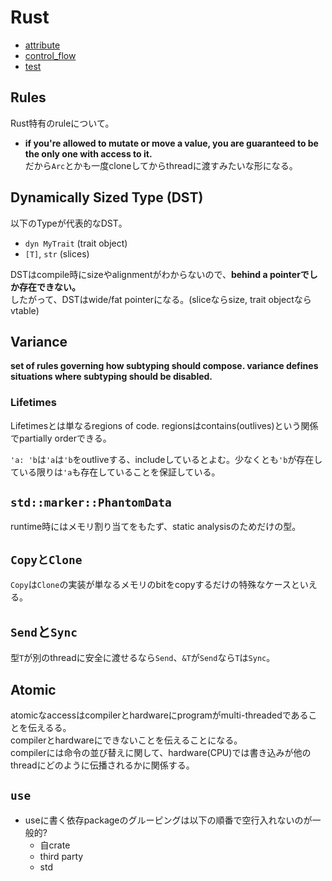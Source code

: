 # Rust

* [attribute](attributes/attribute.md)
* [control_flow](control_flow.md)
* [test](test.md)

## Rules

Rust特有のruleについて。

* **if you're allowed to mutate or move a value, you are guaranteed to be the only one with access to it.**  
  だから`Arc`とかも一度cloneしてからthreadに渡すみたいな形になる。

## Dynamically Sized Type (DST)

以下のTypeが代表的なDST。

* `dyn MyTrait` (trait object)
* `[T]`, `str` (slices)

DSTはcompile時にsizeやalignmentがわからないので、**behind a pointerでしか存在できない。**  
したがって、DSTはwide/fat pointerになる。(sliceならsize, trait objectならvtable)

## Variance

**set of rules governing how subtyping should compose. variance defines situations where subtyping should be disabled.**

### Lifetimes

Lifetimesとは単なるregions of code. regionsはcontains(outlives)という関係でpartially orderできる。 

`'a: 'b`は`'a`は`'b`をoutliveする、includeしているとよむ。少なくとも`'b`が存在している限りは`'a`も存在していることを保証している。


## `std::marker::PhantomData`

runtime時にはメモリ割り当てをもたず、static analysisのためだけの型。

## `CopyとClone`

`Copy`は`Clone`の実装が単なるメモリのbitをcopyするだけの特殊なケースといえる。


## `Send`と`Sync`

型`T`が別のthreadに安全に渡せるなら`Send`、`&T`が`Send`なら`T`は`Sync`。

## Atomic

atomicなaccessはcompilerとhardwareにprogramがmulti-threadedであることを伝えるる。  
compilerとhardwareにできないことを伝えることになる。  
compilerには命令の並び替えに関して、hardware(CPU)では書き込みが他のthreadにどのように伝播されるかに関係する。

## `use`

* useに書く依存packageのグルーピングは以下の順番で空行入れないのが一般的?
  * 自crate
  * third party
  * std
